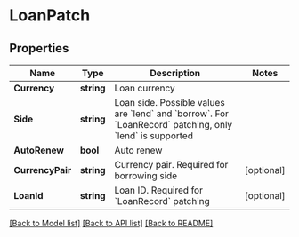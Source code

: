 # LoanPatch

## Properties
Name | Type | Description | Notes
------------ | ------------- | ------------- | -------------
**Currency** | **string** | Loan currency | 
**Side** | **string** | Loan side. Possible values are &#x60;lend&#x60; and &#x60;borrow&#x60;. For &#x60;LoanRecord&#x60; patching, only &#x60;lend&#x60; is supported | 
**AutoRenew** | **bool** | Auto renew | 
**CurrencyPair** | **string** | Currency pair. Required for borrowing side | [optional] 
**LoanId** | **string** | Loan ID. Required for &#x60;LoanRecord&#x60; patching | [optional] 

[[Back to Model list]](../README.md#documentation-for-models) [[Back to API list]](../README.md#documentation-for-api-endpoints) [[Back to README]](../README.md)


